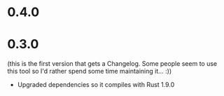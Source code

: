 # 0.4.0

# 0.3.0

(this is the first version that gets a Changelog. Some people seem to use
this tool so I'd rather spend some time maintaining it... :))

* Upgraded dependencies so it compiles with Rust 1.9.0
